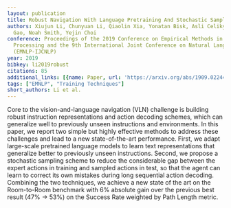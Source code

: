 ```yaml
---
layout: publication
title: Robust Navigation With Language Pretraining And Stochastic Sampling
authors: Xiujun Li, Chunyuan Li, Qiaolin Xia, Yonatan Bisk, Asli Celikyilmaz, Jianfeng
  Gao, Noah Smith, Yejin Choi
conference: Proceedings of the 2019 Conference on Empirical Methods in Natural Language
  Processing and the 9th International Joint Conference on Natural Language Processing
  (EMNLP-IJCNLP)
year: 2019
bibkey: li2019robust
citations: 85
additional_links: [{name: Paper, url: 'https://arxiv.org/abs/1909.02244'}]
tags: ["EMNLP", "Training Techniques"]
short_authors: Li et al.
---
```

Core to the vision-and-language navigation (VLN) challenge is building robust
instruction representations and action decoding schemes, which can generalize
well to previously unseen instructions and environments. In this paper, we
report two simple but highly effective methods to address these challenges and
lead to a new state-of-the-art performance. First, we adapt large-scale
pretrained language models to learn text representations that generalize better
to previously unseen instructions. Second, we propose a stochastic sampling
scheme to reduce the considerable gap between the expert actions in training
and sampled actions in test, so that the agent can learn to correct its own
mistakes during long sequential action decoding. Combining the two techniques,
we achieve a new state of the art on the Room-to-Room benchmark with 6%
absolute gain over the previous best result (47% -> 53%) on the Success Rate
weighted by Path Length metric.